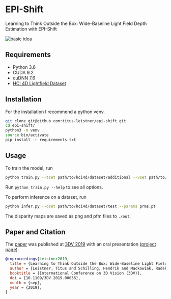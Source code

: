 # EPI-Shift
Learning to Think Outside the Box: Wide-Baseline Light Field Depth Estimation with EPI-Shift

![basic idea](https://titus-leistner.de/epi_shift.png)

## Requirements
* Python 3.6
* CUDA 9.2
* cuDNN 7.6
* [HCI 4D Lightfield Dataset](http://hci-lightfield.iwr.uni-heidelberg.de)

## Installation
For the installation I recommend a python venv.
```sh
git clone git@github.com:titus-leistner/epi-shift.git
cd epi-shift/
python3 -m venv .
source bin/activate
pip install -r requirements.txt
```

## Usage
To train the model, run
```sh
python train.py --tset path/to/hci4d/dataset/additional --vset path/to/hci4d/dataset/training --bsz [batch size]
```
Run `python train.py --help` to see all options.

To perform inference on a dataset, run
```sh
python infer.py --dset path/to/hci4d/dataset/test --params prms.pt
```
The disparity maps are saved as png and pfm files to `./out`.

## Paper and Citation
The [paper](https://arxiv.org/pdf/1909.09059.pdf) was published at [3DV 2019](http://3dv19.gel.ulaval.ca) with an oral presentation ([project page](https://titus-leistner.de/learning-to-think-outside-the-box-wide-baseline-light-field-depth-estimation-with-epi-shift.html)).

```bibtex
@inproceedings{Leistner2019,
  title = {Learning to Think Outside the Box: Wide-Baseline Light Field Depth Estimation with EPI-Shift},
  author = {Leistner, Titus and Schilling, Hendrik and Mackowiak, Radek and Gumhold, Stefan and Rother, Carsten},
  booktitle = {International Conference on 3D Vision (3DV)},
  doi = {10.1109/3DV.2019.00036},
  month = {sep},
  year = {2019},
}
```
